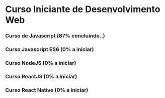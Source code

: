 # Curso Iniciante de Desenvolvimento Web

### Curso de Javascript **(87% concluindo..)**

### Curso Javascript ES6 **(0% a iniciar)**

### Curso NodeJS **(0% a iniciar)**

### Curso ReactJS **(0% a iniciar)**

### Curso React Native **(0% a iniciar)**

